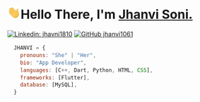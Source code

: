 <h1 align="left"><img src="https://raw.githubusercontent.com/jhanvi1061/jhanvi1061/main/wave.gif" width="30px">Hello There, I'm <a href="https://github.com/jhanvi1061">Jhanvi Soni.</a></h1>

[![Linkedin: jhavni1810](https://img.shields.io/badge/-Jhanvi-blue?style=flat-square&logo=Linkedin&logoColor=white&link=https://www.linkedin.com/in/jhanvi1810/)](https://www.linkedin.com/in/jhanvi1810/)
[![GitHub jhanvi1061](https://img.shields.io/github/followers/jhanvi1061?label=follow&style=social)](https://github.com/jhanvi1061)

``` javascript
  JHANVI = {
    pronouns: "She" | "Her",
    bio: "App Developer",
    languages: [C++, Dart, Python, HTML, CSS],
    frameworks: [Flutter],
    database: [MySQL],
  }
```
